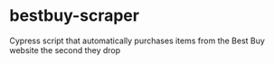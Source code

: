 # bestbuy-scraper
Cypress script that automatically purchases items from the Best Buy website the second they drop

